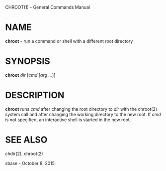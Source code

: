 CHROOT(1) - General Commands Manual

# NAME

**chroot** - run a command or shell with a different root directory

# SYNOPSIS

**chroot**
*dir*
\[*cmd*&nbsp;\[*arg&nbsp;...*]]

# DESCRIPTION

**chroot**
runs
*cmd*
after changing the root directory to
*dir*
with the
chroot(2)
system call and after changing the working directory to the new root.
If
*cmd*
is not specified, an interactive shell is started in the new root.

# SEE ALSO

chdir(2),
chroot(2)

sbase - October 8, 2015
